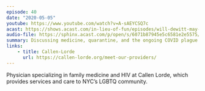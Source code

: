 ```yaml
---
episode: 40
date: "2020-05-05"
youtube: https://www.youtube.com/watch?v=A-sAEYCSQ7c
acast: https://shows.acast.com/in-lieu-of-fun/episodes/will-dewitt-may-5-2020
audio-file: https://sphinx.acast.com/p/open/s/6071b87945e5c6581e2e5575/e/613761502d8a1e001ae9b805/media.mp3
summary: Discussing medicine, quarantine, and the ongoing COVID plague
links:
    - title: Callen-Lorde
      url: https://callen-lorde.org/meet-our-providers/
---
```

Physician specializing in family medicine and HIV at Callen Lorde, which provides services and care to NYC’s LGBTQ community.
